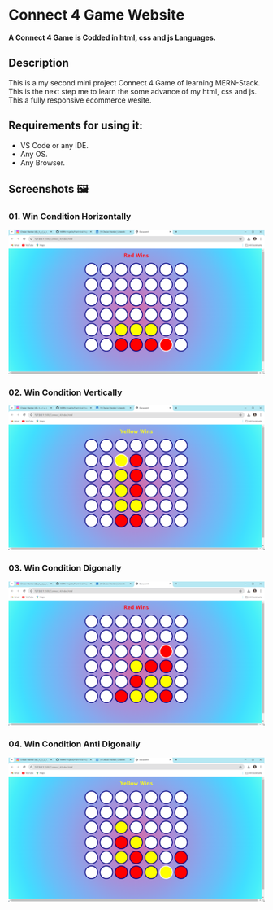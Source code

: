 # Connect 4 Game Website

**A Connect 4 Game is Codded in html, css and js Languages.**

## Description

This is a my second mini project Connect 4 Game of learning MERN-Stack. This is the next step me to learn the some advance of my html, css and js. This a fully responsive ecommerce wesite.

## Requirements for using it:

- VS Code or any IDE.
- Any OS.
- Any Browser.

## Screenshots 🖼️

### 01. Win Condition Horizontally

![Screenshot 2](<Project-Images/Screenshot (53).png>)

### 02. Win Condition Vertically

![Screenshot 3](<Project-Images/Screenshot (54).png>)

### 03. Win Condition Digonally

![Screenshot 4](<Project-Images/Screenshot (55).png>)

### 04. Win Condition Anti Digonally

![Screenshot 5](<Project-Images/Screenshot (56).png>)

